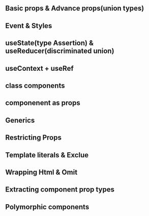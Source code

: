## Basic props & Advance props(union types)

## Event & Styles

## useState(type Assertion) & useReducer(discriminated union)

## useContext + useRef

## class components

## componenent as props

## Generics

## Restricting Props

## Template literals & Exclue

## Wrapping Html & Omit

## Extracting component prop types

## Polymorphic components
